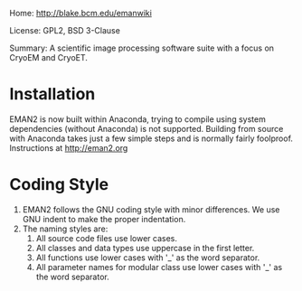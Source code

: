 Home: http://blake.bcm.edu/emanwiki

License: GPL2, BSD 3-Clause

Summary: A scientific image processing software suite with a focus on CryoEM and CryoET.



Installation
====================
EMAN2 is now built within Anaconda, trying to compile using system dependencies (without Anaconda) is not
supported. Building from source with Anaconda takes just a few simple steps and is normally fairly foolproof.
Instructions at <a href="http://eman2.org">http://eman2.org</a>

Coding Style
====================
1) EMAN2 follows the GNU coding style with minor differences. We use
   GNU indent to make the proper indentation.
2) The naming styles are:
   1) All source code files use lower cases.
   2) All classes and data types use uppercase in the first letter.
   3) All functions use lower cases with '_' as the word separator.
   4) All parameter names for modular class use lower cases with '_' 
   as the word separator.
 
